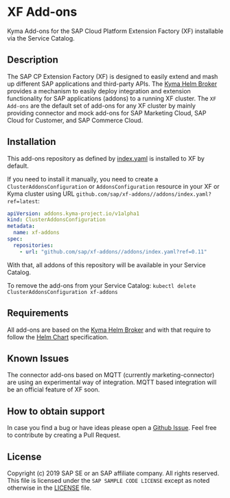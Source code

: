# XF Add-ons

Kyma Add-ons for the SAP Cloud Platform Extension Factory (XF) installable via the Service Catalog.

## Description

The SAP CP Extension Factory (XF) is designed to easily extend and mash up different SAP applications and third-party APIs. The [Kyma Helm Broker](https://kyma-project.io/docs/components/helm-broker/) provides a mechanism to easily deploy integration and extension functionality for SAP applications (addons) to a running XF cluster. The `XF Add-ons` are the default set of add-ons for any XF cluster by mainly providing connector and mock add-ons for SAP Marketing Cloud, SAP Cloud for Customer, and SAP Commerce Cloud.

## Installation

This add-ons repository as defined by [index.yaml](addons/index.yaml) is installed to XF by default.

If you need to install it manually, you need to create a `ClusterAddonsConfiguration` or `AddonsConfiguration` resource in your XF or Kyma cluster using URL `github.com/sap/xf-addons//addons/index.yaml?ref=latest`:

```yaml
apiVersion: addons.kyma-project.io/v1alpha1
kind: ClusterAddonsConfiguration
metadata:
  name: xf-addons
spec:
  repositories:
    - url: "github.com/sap/xf-addons//addons/index.yaml?ref=0.11"
```

With that, all addons of this repository will be available in your Service Catalog.

To remove the add-ons from your Service Catalog:
`kubectl delete ClusterAddonsConfiguration xf-addons`

## Requirements

All add-ons are based on the [Kyma Helm Broker](https://kyma-project.io/docs/components/helm-broker/) and with that require to follow the [Helm Chart](https://helm.sh/) specification.

## Known Issues

The connector add-ons based on MQTT (currently marketing-connector) are using an experimental way of integration. MQTT based integration will be an official feature of XF soon.

## How to obtain support

In case you find a bug or have ideas please open a [Github Issue](https://github.com/SAP/xf-addons/issues). Feel free to contribute by creating a Pull Request.

## License

Copyright (c) 2019 SAP SE or an SAP affiliate company. All rights reserved.
This file is licensed under the `SAP SAMPLE CODE LICENSE` except as noted otherwise in the [LICENSE](LICENSE) file.
